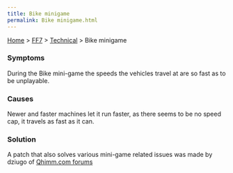 ```yaml
---
title: Bike minigame
permalink: Bike minigame.html
---
```


[Home](../../Main%20Page.md) > [FF7](../../FF7.md) > [Technical](../Technical.md) > Bike minigame

### Symptoms

During the Bike mini-game the speeds the vehicles travel at are so fast
as to be unplayable.

### Causes

Newer and faster machines let it run faster, as there seems to be no
speed cap, it travels as fast as it can.

### Solution

A patch that also solves various mini-game related issues was made by
dziugo of [Qhimm.com forums][]

  [Qhimm.com forums]: http://forums.qhimm.com/index.php?topic=4554.0
